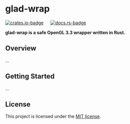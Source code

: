 # glad-wrap

[![crates.io-badge]][crates.io] &emsp; [![docs.rs-badge]][docs.rs]

[crates.io]: https://crates.io/crates/glad-wrap
[crates.io-badge]: https://img.shields.io/crates/v/glad-wrap.svg
[docs.rs]: https://docs.rs/glad-wrap
[docs.rs-badge]: https://docs.rs/glad-wrap/badge.svg

**glad-wrap is a safe OpenGL 3.3 wrapper written in Rust.**

## Overview

...

## Getting Started

...

## License

This project is licensed under the [MIT license](https://github.com/scottwillmoore/glad-wrap/blob/master/license).
